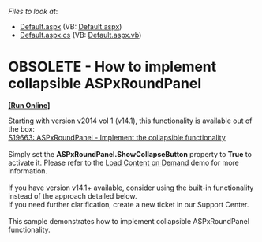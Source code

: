 <!-- default file list -->
*Files to look at*:

* [Default.aspx](./CS/WebSite/Default.aspx) (VB: [Default.aspx](./VB/WebSite/Default.aspx))
* [Default.aspx.cs](./CS/WebSite/Default.aspx.cs) (VB: [Default.aspx.vb](./VB/WebSite/Default.aspx.vb))
<!-- default file list end -->
# OBSOLETE - How to implement collapsible ASPxRoundPanel
<!-- run online -->
**[[Run Online]](https://codecentral.devexpress.com/e143)**
<!-- run online end -->


<p>Starting with version v2014 vol 1 (v14.1), this functionality is available out of the box:<br /><a href="https://www.devexpress.com/Support/Center/p/S19663">S19663: ASPxRoundPanel - Implement the collapsible functionality</a><br /><br />Simply set the <strong>ASPxRoundPanel.ShowCollapseButton</strong> property to <strong>True</strong> to activate it. Please refer to the <a href="http://demos.devexpress.com/ASPxMultiUseControlsDemos/RoundPanel/LoadOnDemand.aspx">Load Content on Demand</a> demo for more information.<br /><br />If you have version v14.1+ available, consider using the built-in functionality instead of the approach detailed below.<br />If you need further clarification, create a new ticket in our Support Center. <br /><br />This sample demonstrates how to implement collapsible ASPxRoundPanel functionality.</p>

<br/>


